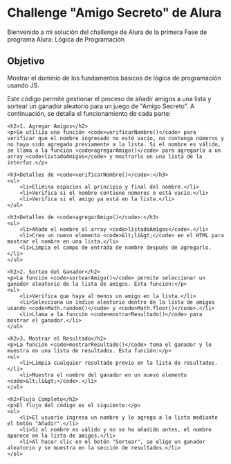 <h1>Challenge "Amigo Secreto" de Alura</h1>
<p>Bienvenido a mi solución del challenge de Alura de la primera Fase de programa Alura: Lógica de Programación
<h2>Objetivo</h2>
<p>Mostrar el dominio de los fundamentos básicos de lógica de programación usando JS.</p>

  <p>Este código permite gestionar el proceso de añadir amigos a una lista y sortear un ganador aleatorio para un juego de "Amigo Secreto". A continuación, se detalla el funcionamiento de cada parte:</p>
    
    <h2>1. Agregar Amigos</h2>
    <p>Se utiliza una función <code>verificarNombre()</code> para verificar que el nombre ingresado no esté vacío, no contenga números y no haya sido agregado previamente a la lista. Si el nombre es válido, se llama a la función <code>agregarAmigo()</code> para agregarlo a un array <code>listadoAmigos</code> y mostrarlo en una lista de la interfaz.</p>
    
    <h3>Detalles de <code>verificarNombre()</code>:</h3>
    <ul>
        <li>Elimina espacios al principio y final del nombre.</li>
        <li>Verifica si el nombre contiene números o está vacío.</li>
        <li>Verifica si el amigo ya está en la lista.</li>
    </ul>

    <h3>Detalles de <code>agregarAmigo()</code>:</h3>
    <ul>
        <li>Añade el nombre al array <code>listadoAmigos</code>.</li>
        <li>Crea un nuevo elemento <code>&lt;li&gt;</code> en el HTML para mostrar el nombre en una lista.</li>
        <li>Limpia el campo de entrada de nombre después de agregarlo.</li>
    </ul>

    <h2>2. Sorteo del Ganador</h2>
    <p>La función <code>sortearAmigo()</code> permite seleccionar un ganador aleatorio de la lista de amigos. Esta función:</p>
    <ul>
        <li>Verifica que haya al menos un amigo en la lista.</li>
        <li>Selecciona un índice aleatorio dentro de la lista de amigos usando <code>Math.random()</code> y <code>Math.floor()</code>.</li>
        <li>Llama a la función <code>mostrarResultado()</code> para mostrar el ganador.</li>
    </ul>
    
    <h2>3. Mostrar el Resultado</h2>
    <p>La función <code>mostrarResultado()</code> toma el ganador y lo muestra en una lista de resultados. Esta función:</p>
    <ul>
        <li>Limpia cualquier resultado previo en la lista de resultados.</li>
        <li>Muestra el nombre del ganador en un nuevo elemento <code>&lt;li&gt;</code>.</li>
    </ul>

    <h2>Flujo Completo</h2>
    <p>El flujo del código es el siguiente:</p>
    <ol>
        <li>El usuario ingresa un nombre y lo agrega a la lista mediante el botón "Añadir".</li>
        <li>Si el nombre es válido y no se ha añadido antes, el nombre aparece en la lista de amigos.</li>
        <li>Al hacer clic en el botón "Sortear", se elige un ganador aleatorio y se muestra en la sección de resultados.</li>
    </ol>